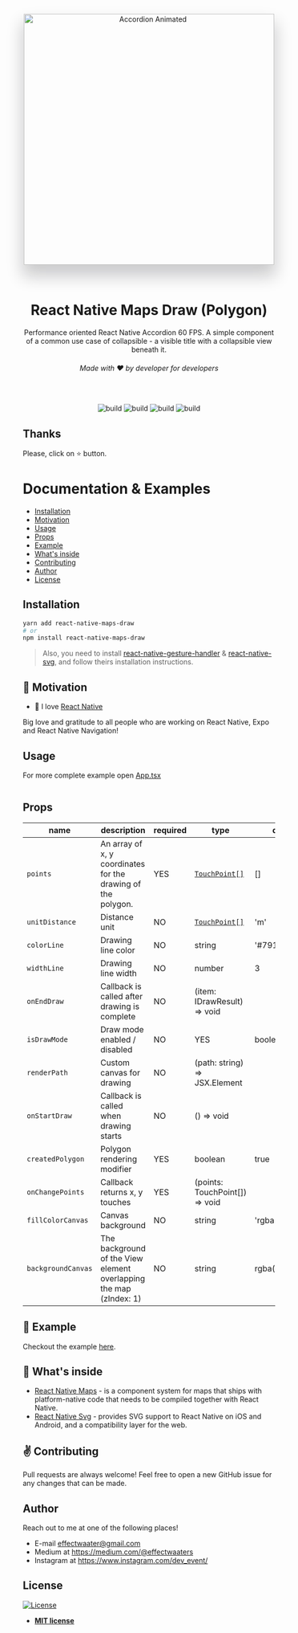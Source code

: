 <div align="center">
  <img src="./draw.gif" height="500" title="React Native Maps Draw Polygon"   alt="Accordion Animated" style="box-shadow: 0 20px 30px 3px rgba(9, 9, 16, 0.2);">
</div>

<br>
<br>

<h1 align="center">React Native Maps Draw (Polygon)</h1>
<p align="center">Performance oriented React Native Accordion 60 FPS.  A simple component of a common use case of collapsible - a visible title with a collapsible view beneath it.</p>
<h6 align="center">Made with ❤️ by developer for developers</h6>

<br>
<p align="center">
<img src="http://img.shields.io/travis/badges/badgerbadgerbadger.svg?style=flat-square" alt="build"/>
<img src="https://img.shields.io/github/issues/dev-event/react-native-accordion" alt="build"/>
<img src="https://img.shields.io/bitbucket/pr-raw/dev-event/react-native-accordion" alt="build"/>
<img src="http://img.shields.io/:license-mit-blue.svg?style=flat-square" alt="build"/>
</p>



## Thanks
<p>Please, click on ⭐ button.</p>

# Documentation & Examples

- [Installation](#installation)
- [Motivation](#motivation)
- [Usage](#usage)
- [Props](#props)
- [Example](#example)
- [What's inside](#whats-inside)
- [Contributing](#contributing)
- [Author](#author)
- [License](#license)

## Installation

```bash
yarn add react-native-maps-draw
# or
npm install react-native-maps-draw
```
> Also, you need to install [react-native-gesture-handler](https://github.com/software-mansion/react-native-gesture-handler) & [react-native-svg](https://github.com/react-native-community/react-native-svg), and follow theirs installation instructions.

##  🦥 Motivation
- 💚 I love [React Native](https://reactnative.dev/)


Big love and gratitude to all people who are working on React Native, Expo and React Native Navigation!

## Usage

For more complete example open [App.tsx](https://github.com/dev-event/react-native-accordion)

```tsx

```




## Props

| name                 | description                                                                                         | required | type                                                                                                        | default          |
| -------------------- | --------------------------------------------------------------------------------------------------- | -------- | ------------------------------------------------------------------------------------------------------------| -----------------|
| `points`             | An array of x, y coordinates for the drawing of the polygon.                                        | YES      | [`TouchPoint[]`](https://github.com/dev-event/react-native-maps-draw/blob/features/draw/src/types/index.ts) | []               |
| `unitDistance`       | Distance unit                                                                                       | NO       | [`TouchPoint[]`](https://github.com/dev-event/react-native-maps-draw/blob/features/draw/src/maps/types.d.ts)| 'm'              |
| `colorLine`          | Drawing line color                                                                                  | NO       | string                                                                                                      | '#791679'        |
| `widthLine`          | Drawing line width                                                                                  | NO       | number                                                                                                      | 3                |
| `onEndDraw`          | Callback is called after drawing is complete                                                        | NO       | (item: IDrawResult) => void                                                                                 |                  |
| `isDrawMode`         | Draw mode enabled / disabled | NO                                                                   | YES      | boolean                                                                                                     | false            |
| `renderPath`         | Custom canvas for drawing                                                                           | NO       | (path: string) => JSX.Element                                                                               |                  |
| `onStartDraw`        | Callback is called when drawing starts                                                              | NO       | () => void                                                                                                  |                  |
| `createdPolygon`     | Polygon rendering modifier                                                                          | YES      | boolean                                                                                                     | true             |
| `onChangePoints`     | Callback returns x, y touches                                                                       | YES      | (points: TouchPoint[]) => void                                                                              |                  |
| `fillColorCanvas`    | Canvas background                                                                                   | NO       | string                                                                                                      | 'rgba(0,0,0,0.0)'|
| `backgroundCanvas`   | The background of the View element overlapping the map (zIndex: 1)                                  | NO       | string                                                                                                      | rgba(0,0,0,0.10) |

## 🎉 Example

Checkout the example [here](https://github.com/dev-event/react-native-accordion).


## 📖 What's inside
- [React Native Maps](https://github.com/wix/react-native-navigation) -  is a component system for maps that ships with platform-native code that needs to be compiled together with React Native.
- [React Native Svg](https://github.com/react-native-svg/react-native-svg) - provides SVG support to React Native on iOS and Android, and a compatibility layer for the web.


## ✌️ Contributing

Pull requests are always welcome! Feel free to open a new GitHub issue for any changes that can be made.

## Author

Reach out to me at one of the following places!

- E-mail <a href="#" target="_blank">effectwaater@gmail.com</a>
- Medium at <a href="https://medium.com/@effectwaaters" target="_blank">https://medium.com/@effectwaaters </a>
- Instagram at <a href="https://www.instagram.com/dev_event/" target="_blank">https://www.instagram.com/dev_event/ </a>


## License

[![License](http://img.shields.io/:license-mit-blue.svg?style=flat-square)](http://badges.mit-license.org)

- **[MIT license](http://opensource.org/licenses/mit-license.php)**
